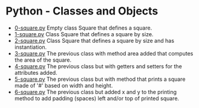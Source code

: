 # Python - Classes and Objects

- [0-square.py](0-square.py) Empty class Square that defines a square.
- [1-square.py](1-square.py) Class Square that defines a square by size.
- [2-square.py](2-square.py) Class Square that defines a square by size and has instantiation.
- [3-square.py](3-square.py) The previous class with method area added that computes the area of the square.
- [4-square.py](4-square.py) The previous class but with getters and setters for the attributes added.
- [5-square.py](5-square.py) The previous class but with method that prints a square made of '#' based on width and height.
- [6-square.py](6-square.py) The previous class but added x and y to the printing method to add padding (spaces) left and/or top of printed square.
